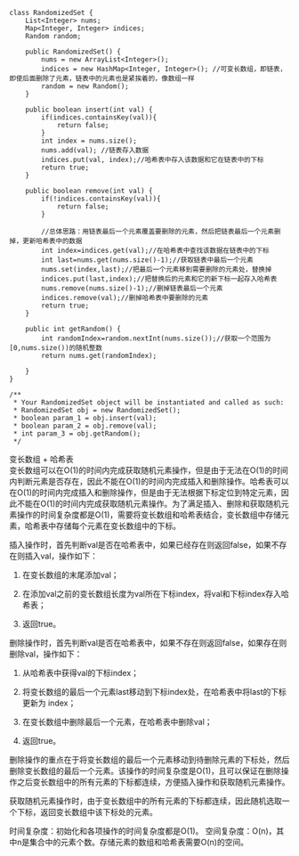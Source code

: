 ```
class RandomizedSet {
    List<Integer> nums;
    Map<Integer, Integer> indices;
    Random random;

    public RandomizedSet() {
        nums = new ArrayList<Integer>();
        indices = new HashMap<Integer, Integer>(); //可变长数组，即链表，即使后面删除了元素，链表中的元素也是紧挨着的，像数组一样
        random = new Random();
    }
    
    public boolean insert(int val) {
        if(indices.containsKey(val)){
            return false;
        }
        int index = nums.size();
        nums.add(val); //链表存入数据
        indices.put(val, index);//哈希表中存入该数据和它在链表中的下标
        return true;
    }
    
    public boolean remove(int val) {
        if(!indices.containsKey(val)){
            return false;
        } 

        //总体思路：用链表最后一个元素覆盖要删除的元素，然后把链表最后一个元素删掉，更新哈希表中的数据
        int index=indices.get(val);//在哈希表中查找该数据在链表中的下标
        int last=nums.get(nums.size()-1);//获取链表中最后一个元素
        nums.set(index,last);//把最后一个元素移到需要删除的元素处，替换掉
        indices.put(last,index);//把替换后的元素和它的新下标一起存入哈希表
        nums.remove(nums.size()-1);//删掉链表最后一个元素
        indices.remove(val);//删掉哈希表中要删除的元素
        return true;     
    }
    
    public int getRandom() {
        int randomIndex=random.nextInt(nums.size());//获取一个范围为[0,nums.size())的随机整数
        return nums.get(randomIndex);
        
    }
}

/**
 * Your RandomizedSet object will be instantiated and called as such:
 * RandomizedSet obj = new RandomizedSet();
 * boolean param_1 = obj.insert(val);
 * boolean param_2 = obj.remove(val);
 * int param_3 = obj.getRandom();
 */
```


变长数组 + 哈希表   
变长数组可以在O(1)的时间内完成获取随机元素操作，但是由于无法在O(1)的时间内判断元素是否存在，因此不能在O(1)的时间内完成插入和删除操作。哈希表可以在O(1)的时间内完成插入和删除操作，但是由于无法根据下标定位到特定元素，因此不能在O(1)的时间内完成获取随机元素操作。为了满足插入、删除和获取随机元素操作的时间复杂度都是O(1)，需要将变长数组和哈希表结合，变长数组中存储元素，哈希表中存储每个元素在变长数组中的下标。

插入操作时，首先判断val是否在哈希表中，如果已经存在则返回false，如果不存在则插入val，操作如下：

1. 在变长数组的末尾添加val；

2. 在添加val之前的变长数组长度为val所在下标index，将val和下标index存入哈希表；

3. 返回true。

删除操作时，首先判断val是否在哈希表中，如果不存在则返回false，如果存在则删除val，操作如下：

1. 从哈希表中获得val的下标index；

2. 将变长数组的最后一个元素last移动到下标index处，在哈希表中将last的下标更新为 index；

3. 在变长数组中删除最后一个元素，在哈希表中删除val；

4. 返回true。

删除操作的重点在于将变长数组的最后一个元素移动到待删除元素的下标处，然后删除变长数组的最后一个元素。该操作的时间复杂度是O(1)，且可以保证在删除操作之后变长数组中的所有元素的下标都连续，方便插入操作和获取随机元素操作。

获取随机元素操作时，由于变长数组中的所有元素的下标都连续，因此随机选取一个下标，返回变长数组中该下标处的元素。



时间复杂度：初始化和各项操作的时间复杂度都是O(1)。
空间复杂度：O(n)，其中n是集合中的元素个数。存储元素的数组和哈希表需要O(n)的空间。

